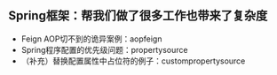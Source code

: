 ## Spring框架：帮我们做了很多工作也带来了复杂度

- Feign AOP切不到的诡异案例：aopfeign
- Spring程序配置的优先级问题：propertysource
- （补充）替换配置属性中占位符的例子：custompropertysource